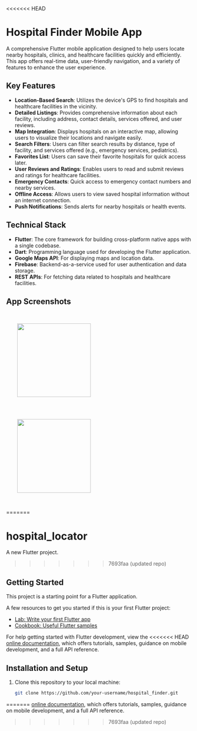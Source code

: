 <<<<<<< HEAD
# Hospital Finder Mobile App

A comprehensive Flutter mobile application designed to help users locate nearby hospitals, clinics, and healthcare facilities quickly and efficiently. This app offers real-time data, user-friendly navigation, and a variety of features to enhance the user experience.

## Key Features

- **Location-Based Search**: Utilizes the device's GPS to find hospitals and healthcare facilities in the vicinity.
- **Detailed Listings**: Provides comprehensive information about each facility, including address, contact details, services offered, and user reviews.
- **Map Integration**: Displays hospitals on an interactive map, allowing users to visualize their locations and navigate easily.
- **Search Filters**: Users can filter search results by distance, type of facility, and services offered (e.g., emergency services, pediatrics).
- **Favorites List**: Users can save their favorite hospitals for quick access later.
- **User Reviews and Ratings**: Enables users to read and submit reviews and ratings for healthcare facilities.
- **Emergency Contacts**: Quick access to emergency contact numbers and nearby services.
- **Offline Access**: Allows users to view saved hospital information without an internet connection.
- **Push Notifications**: Sends alerts for nearby hospitals or health events.

## Technical Stack

- **Flutter**: The core framework for building cross-platform native apps with a single codebase.
- **Dart**: Programming language used for developing the Flutter application.
- **Google Maps API**: For displaying maps and location data.
- **Firebase**: Backend-as-a-service used for user authentication and data storage.
- **REST APIs**: For fetching data related to hospitals and healthcare facilities.

## App Screenshots

<div style="display: flex; flex-wrap: wrap;">
  <img src="https://github.com/user-attachments/assets/3223b11a-e5ca-44c9-aa0b-502d47cb84aa" width="200" style="margin: 30px;"/>
  <img src="https://github.com/user-attachments/assets/bf59ba27-11b0-48e7-8601-c4411aca38b2" width="200" style="margin: 30px;"/>
</div>

=======
# hospital_locator

A new Flutter project.
>>>>>>> 7693faa (updated repo)

## Getting Started

This project is a starting point for a Flutter application.

A few resources to get you started if this is your first Flutter project:

- [Lab: Write your first Flutter app](https://docs.flutter.dev/get-started/codelab)
- [Cookbook: Useful Flutter samples](https://docs.flutter.dev/cookbook)

For help getting started with Flutter development, view the
<<<<<<< HEAD
[online documentation](https://docs.flutter.dev/), which offers tutorials, samples, guidance on mobile development, and a full API reference.

## Installation and Setup

1. Clone this repository to your local machine:
   ```bash
   git clone https://github.com/your-username/hospital_finder.git
=======
[online documentation](https://docs.flutter.dev/), which offers tutorials,
samples, guidance on mobile development, and a full API reference.
>>>>>>> 7693faa (updated repo)
